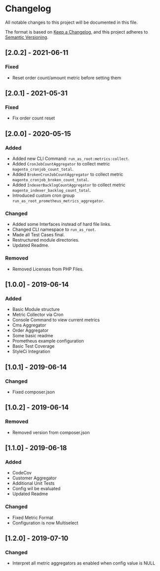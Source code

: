 # Changelog

All notable changes to this project will be documented in this file.

The format is based on [Keep a Changelog](https://keepachangelog.com/en/1.0.0/), and this project adheres to
[Semantic Versioning](https://semver.org/spec/v2.0.0.html).

## [2.0.2] - 2021-06-11

### Fixed

- Reset order count/amount metric before setting them

## [2.0.1] - 2021-05-31

### Fixed

- Fix order count reset

## [2.0.0] - 2020-05-15

### Added

- Added new CLI Command: `run_as_root:metrics:collect`.
- Added `CronJobCountAggregator` to collect metric `magento_cronjob_count_total`.
- Added `BrokenCronJobCountAggregator` to collect metric `magento_cronjob_broken_count_total`.
- Added `IndexerBacklogCountAggregator` to collect metric `magento_indexer_backlog_count_total`.
- Introduced custom cron group `run_as_root_prometheus_metrics_aggregator`.

### Changed

- Added some Interfaces instead of hard file links.
- Changed CLI namespace to `run_as_root`.
- Made all Test Cases final.
- Restructured module directories.
- Updated Readme.

### Removed

- Removed Licenses from PHP Files.

## [1.0.0] - 2019-06-14

### Added

- Basic Module structure
- Metric Collector via Cron
- Console Command to view current metrics
- Cms Aggregator
- Order Aggregator
- Some basic readme
- Prometheus example configuration
- Basic Test Coverage
- StyleCi Integration

## [1.0.1] - 2019-06-14

### Changed

- Fixed composer.json

## [1.0.2] - 2019-06-14

### Removed

- Removed version from composer.json

## [1.1.0] - 2019-06-18

### Added

- CodeCov
- Customer Aggregator
- Additional Unit Tests
- Config wil be evaluated
- Updated Readme

### Changed

- Fixed Metric Format
- Configuration is now Multiselect

## [1.2.0] - 2019-07-10

### Changed

- Interpret all metric aggregators as enabled when config value is NULL

